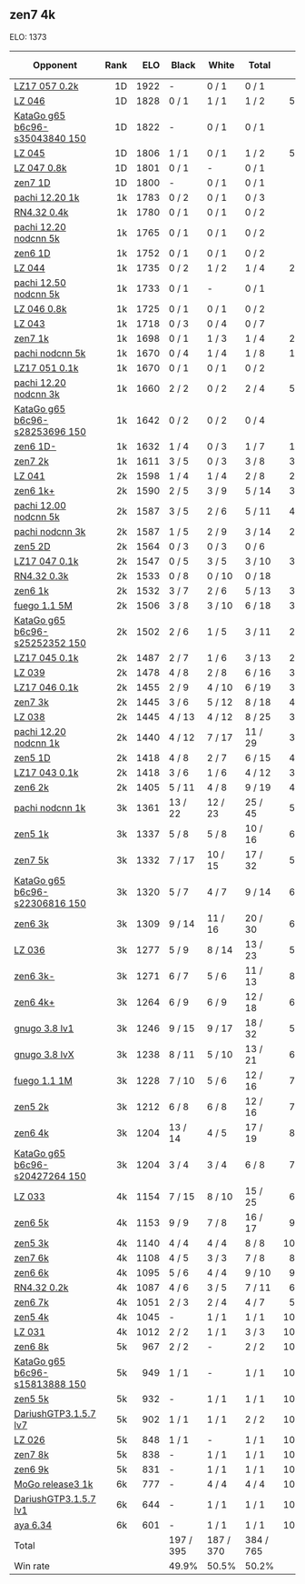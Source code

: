## zen7 4k ##

ELO: 1373

Opponent | Rank | ELO | Black | White | Total | Win rate
---------|-----:|----:|-------|-------|-------|-------:
[LZ17 057 0.2k](LZ17%20057%200.2k.md) | 1D | 1922 | - | 0 / 1 | 0 / 1 | 0.0%
[LZ 046](LZ%20046.md) | 1D | 1828 | 0 / 1 | 1 / 1 | 1 / 2 | 50.0%
[KataGo g65 b6c96-s35043840 150](KataGo%20g65%20b6c96-s35043840%20150.md) | 1D | 1822 | - | 0 / 1 | 0 / 1 | 0.0%
[LZ 045](LZ%20045.md) | 1D | 1806 | 1 / 1 | 0 / 1 | 1 / 2 | 50.0%
[LZ 047 0.8k](LZ%20047%200.8k.md) | 1D | 1801 | 0 / 1 | - | 0 / 1 | 0.0%
[zen7 1D](zen7%201D.md) | 1D | 1800 | - | 0 / 1 | 0 / 1 | 0.0%
[pachi 12.20 1k](pachi%2012.20%201k.md) | 1k | 1783 | 0 / 2 | 0 / 1 | 0 / 3 | 0.0%
[RN4.32 0.4k](RN4.32%200.4k.md) | 1k | 1780 | 0 / 1 | 0 / 1 | 0 / 2 | 0.0%
[pachi 12.20 nodcnn 5k](pachi%2012.20%20nodcnn%205k.md) | 1k | 1765 | 0 / 1 | 0 / 1 | 0 / 2 | 0.0%
[zen6 1D](zen6%201D.md) | 1k | 1752 | 0 / 1 | 0 / 1 | 0 / 2 | 0.0%
[LZ 044](LZ%20044.md) | 1k | 1735 | 0 / 2 | 1 / 2 | 1 / 4 | 25.0%
[pachi 12.50 nodcnn 5k](pachi%2012.50%20nodcnn%205k.md) | 1k | 1733 | 0 / 1 | - | 0 / 1 | 0.0%
[LZ 046 0.8k](LZ%20046%200.8k.md) | 1k | 1725 | 0 / 1 | 0 / 1 | 0 / 2 | 0.0%
[LZ 043](LZ%20043.md) | 1k | 1718 | 0 / 3 | 0 / 4 | 0 / 7 | 0.0%
[zen7 1k](zen7%201k.md) | 1k | 1698 | 0 / 1 | 1 / 3 | 1 / 4 | 25.0%
[pachi nodcnn 5k](pachi%20nodcnn%205k.md) | 1k | 1670 | 0 / 4 | 1 / 4 | 1 / 8 | 12.5%
[LZ17 051 0.1k](LZ17%20051%200.1k.md) | 1k | 1670 | 0 / 1 | 0 / 1 | 0 / 2 | 0.0%
[pachi 12.20 nodcnn 3k](pachi%2012.20%20nodcnn%203k.md) | 1k | 1660 | 2 / 2 | 0 / 2 | 2 / 4 | 50.0%
[KataGo g65 b6c96-s28253696 150](KataGo%20g65%20b6c96-s28253696%20150.md) | 1k | 1642 | 0 / 2 | 0 / 2 | 0 / 4 | 0.0%
[zen6 1D-](zen6%201D-.md) | 1k | 1632 | 1 / 4 | 0 / 3 | 1 / 7 | 14.3%
[zen7 2k](zen7%202k.md) | 1k | 1611 | 3 / 5 | 0 / 3 | 3 / 8 | 37.5%
[LZ 041](LZ%20041.md) | 2k | 1598 | 1 / 4 | 1 / 4 | 2 / 8 | 25.0%
[zen6 1k+](zen6%201k+.md) | 2k | 1590 | 2 / 5 | 3 / 9 | 5 / 14 | 35.7%
[pachi 12.00 nodcnn 5k](pachi%2012.00%20nodcnn%205k.md) | 2k | 1587 | 3 / 5 | 2 / 6 | 5 / 11 | 45.5%
[pachi nodcnn 3k](pachi%20nodcnn%203k.md) | 2k | 1587 | 1 / 5 | 2 / 9 | 3 / 14 | 21.4%
[zen5 2D](zen5%202D.md) | 2k | 1564 | 0 / 3 | 0 / 3 | 0 / 6 | 0.0%
[LZ17 047 0.1k](LZ17%20047%200.1k.md) | 2k | 1547 | 0 / 5 | 3 / 5 | 3 / 10 | 30.0%
[RN4.32 0.3k](RN4.32%200.3k.md) | 2k | 1533 | 0 / 8 | 0 / 10 | 0 / 18 | 0.0%
[zen6 1k](zen6%201k.md) | 2k | 1532 | 3 / 7 | 2 / 6 | 5 / 13 | 38.5%
[fuego 1.1 5M](fuego%201.1%205M.md) | 2k | 1506 | 3 / 8 | 3 / 10 | 6 / 18 | 33.3%
[KataGo g65 b6c96-s25252352 150](KataGo%20g65%20b6c96-s25252352%20150.md) | 2k | 1502 | 2 / 6 | 1 / 5 | 3 / 11 | 27.3%
[LZ17 045 0.1k](LZ17%20045%200.1k.md) | 2k | 1487 | 2 / 7 | 1 / 6 | 3 / 13 | 23.1%
[LZ 039](LZ%20039.md) | 2k | 1478 | 4 / 8 | 2 / 8 | 6 / 16 | 37.5%
[LZ17 046 0.1k](LZ17%20046%200.1k.md) | 2k | 1455 | 2 / 9 | 4 / 10 | 6 / 19 | 31.6%
[zen7 3k](zen7%203k.md) | 2k | 1445 | 3 / 6 | 5 / 12 | 8 / 18 | 44.4%
[LZ 038](LZ%20038.md) | 2k | 1445 | 4 / 13 | 4 / 12 | 8 / 25 | 32.0%
[pachi 12.20 nodcnn 1k](pachi%2012.20%20nodcnn%201k.md) | 2k | 1440 | 4 / 12 | 7 / 17 | 11 / 29 | 37.9%
[zen5 1D](zen5%201D.md) | 2k | 1418 | 4 / 8 | 2 / 7 | 6 / 15 | 40.0%
[LZ17 043 0.1k](LZ17%20043%200.1k.md) | 2k | 1418 | 3 / 6 | 1 / 6 | 4 / 12 | 33.3%
[zen6 2k](zen6%202k.md) | 2k | 1405 | 5 / 11 | 4 / 8 | 9 / 19 | 47.4%
[pachi nodcnn 1k](pachi%20nodcnn%201k.md) | 3k | 1361 | 13 / 22 | 12 / 23 | 25 / 45 | 55.6%
[zen5 1k](zen5%201k.md) | 3k | 1337 | 5 / 8 | 5 / 8 | 10 / 16 | 62.5%
[zen7 5k](zen7%205k.md) | 3k | 1332 | 7 / 17 | 10 / 15 | 17 / 32 | 53.1%
[KataGo g65 b6c96-s22306816 150](KataGo%20g65%20b6c96-s22306816%20150.md) | 3k | 1320 | 5 / 7 | 4 / 7 | 9 / 14 | 64.3%
[zen6 3k](zen6%203k.md) | 3k | 1309 | 9 / 14 | 11 / 16 | 20 / 30 | 66.7%
[LZ 036](LZ%20036.md) | 3k | 1277 | 5 / 9 | 8 / 14 | 13 / 23 | 56.5%
[zen6 3k-](zen6%203k-.md) | 3k | 1271 | 6 / 7 | 5 / 6 | 11 / 13 | 84.6%
[zen6 4k+](zen6%204k+.md) | 3k | 1264 | 6 / 9 | 6 / 9 | 12 / 18 | 66.7%
[gnugo 3.8 lv1](gnugo%203.8%20lv1.md) | 3k | 1246 | 9 / 15 | 9 / 17 | 18 / 32 | 56.3%
[gnugo 3.8 lvX](gnugo%203.8%20lvX.md) | 3k | 1238 | 8 / 11 | 5 / 10 | 13 / 21 | 61.9%
[fuego 1.1 1M](fuego%201.1%201M.md) | 3k | 1228 | 7 / 10 | 5 / 6 | 12 / 16 | 75.0%
[zen5 2k](zen5%202k.md) | 3k | 1212 | 6 / 8 | 6 / 8 | 12 / 16 | 75.0%
[zen6 4k](zen6%204k.md) | 3k | 1204 | 13 / 14 | 4 / 5 | 17 / 19 | 89.5%
[KataGo g65 b6c96-s20427264 150](KataGo%20g65%20b6c96-s20427264%20150.md) | 3k | 1204 | 3 / 4 | 3 / 4 | 6 / 8 | 75.0%
[LZ 033](LZ%20033.md) | 4k | 1154 | 7 / 15 | 8 / 10 | 15 / 25 | 60.0%
[zen6 5k](zen6%205k.md) | 4k | 1153 | 9 / 9 | 7 / 8 | 16 / 17 | 94.1%
[zen5 3k](zen5%203k.md) | 4k | 1140 | 4 / 4 | 4 / 4 | 8 / 8 | 100.0%
[zen7 6k](zen7%206k.md) | 4k | 1108 | 4 / 5 | 3 / 3 | 7 / 8 | 87.5%
[zen6 6k](zen6%206k.md) | 4k | 1095 | 5 / 6 | 4 / 4 | 9 / 10 | 90.0%
[RN4.32 0.2k](RN4.32%200.2k.md) | 4k | 1087 | 4 / 6 | 3 / 5 | 7 / 11 | 63.6%
[zen6 7k](zen6%207k.md) | 4k | 1051 | 2 / 3 | 2 / 4 | 4 / 7 | 57.1%
[zen5 4k](zen5%204k.md) | 4k | 1045 | - | 1 / 1 | 1 / 1 | 100.0%
[LZ 031](LZ%20031.md) | 4k | 1012 | 2 / 2 | 1 / 1 | 3 / 3 | 100.0%
[zen6 8k](zen6%208k.md) | 5k | 967 | 2 / 2 | - | 2 / 2 | 100.0%
[KataGo g65 b6c96-s15813888 150](KataGo%20g65%20b6c96-s15813888%20150.md) | 5k | 949 | 1 / 1 | - | 1 / 1 | 100.0%
[zen5 5k](zen5%205k.md) | 5k | 932 | - | 1 / 1 | 1 / 1 | 100.0%
[DariushGTP3.1.5.7 lv7](DariushGTP3.1.5.7%20lv7.md) | 5k | 902 | 1 / 1 | 1 / 1 | 2 / 2 | 100.0%
[LZ 026](LZ%20026.md) | 5k | 848 | 1 / 1 | - | 1 / 1 | 100.0%
[zen7 8k](zen7%208k.md) | 5k | 838 | - | 1 / 1 | 1 / 1 | 100.0%
[zen6 9k](zen6%209k.md) | 5k | 831 | - | 1 / 1 | 1 / 1 | 100.0%
[MoGo release3 1k](MoGo%20release3%201k.md) | 6k | 777 | - | 4 / 4 | 4 / 4 | 100.0%
[DariushGTP3.1.5.7 lv1](DariushGTP3.1.5.7%20lv1.md) | 6k | 644 | - | 1 / 1 | 1 / 1 | 100.0%
[aya 6.34](aya%206.34.md) | 6k | 601 | - | 1 / 1 | 1 / 1 | 100.0%
Total | | | 197 / 395 | 187 / 370 | 384 / 765 | 
Win rate| | | 49.9% | 50.5% | 50.2% | 
